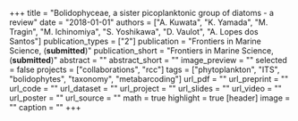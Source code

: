 +++
title = "Bolidophyceae, a sister picoplanktonic group of diatoms - a review"
date = "2018-01-01"
authors = ["A. Kuwata", "K. Yamada", "M. Tragin", "M. Ichinomiya", "S. Yoshikawa", "D. Vaulot", "A. Lopes dos Santos"]
publication_types = ["2"]
publication = "Frontiers in Marine Science, (**submitted**)"
publication_short = "Frontiers in Marine Science, (**submitted**)"
abstract = ""
abstract_short = ""
image_preview = ""
selected = false
projects = ["collaborations", "rcc"]
tags = ["phytoplankton", "ITS", "bolidophytes", "taxonomy", "metabarcoding"]
url_pdf = ""
url_preprint = ""
url_code = ""
url_dataset = ""
url_project = ""
url_slides = ""
url_video = ""
url_poster = ""
url_source = ""
math = true
highlight = true
[header]
image = ""
caption = ""
+++

